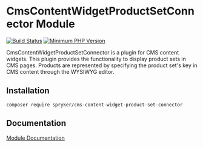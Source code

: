 # CmsContentWidgetProductSetConnector Module
[![Build Status](https://travis-ci.org/spryker/cms-content-widget-product-set-connector.svg)](https://travis-ci.org/spryker/cms-content-widget-product-set-connector)
[![Minimum PHP Version](https://img.shields.io/badge/php-%3E%3D%207.2-8892BF.svg)](https://php.net/)

CmsContentWidgetProductSetConnector is a plugin for CMS content widgets. This plugin provides the functionality to display product sets in CMS pages. Products are represented by specifying the product set's key in CMS content through the WYSIWYG editor.

## Installation

```
composer require spryker/cms-content-widget-product-set-connector
```

## Documentation

[Module Documentation](https://academy.spryker.com/developing_with_spryker/module_guide/content_management/cms/cms_widget.html)
